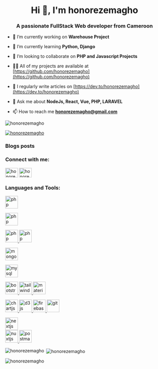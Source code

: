 <h1 align="center">Hi 👋, I'm honorezemagho</h1>
<h3 align="center">A passionate FullStack Web developer from Cameroon</h3>

- 🔭 I’m currently working on **Warehouse Project**

- 🌱 I’m currently learning **Python, Django**

- 👯 I’m looking to collaborate on **PHP and Javascript Projects**

- 👨‍💻 All of my projects are available at [https://github.com/honorezemagho](https://github.com/honorezemagho)

- 📝 I regularly write articles on [https://dev.to/honorezemagho](https://dev.to/honorezemagho)

- 💬 Ask me about **NodeJs, React, Vue, PHP, LARAVEL**

- 📫 How to reach me **honorezemagho@gmail.com**

<p align="left"> <img src="https://komarev.com/ghpvc/?username=honorezemagho&label=Profile%20views&color=0e75b6&style=flat" alt="honorezemagho" /> </p>

<p align="left"> <a href="https://github.com/ryo-ma/github-profile-trophy"><img src="https://github-profile-trophy.vercel.app/?username=honorezemagho" alt="honorezemagho" /></a> </p>


### Blogs posts
<!-- BLOG-POST-LIST:START -->
<!-- BLOG-POST-LIST:END -->

<h3 align="left">Connect with me:</h3>

<p align="left">
<a href="https://dev.to/honorezemagho" target="blank"><img align="center" src="https://cdn.jsdelivr.net/npm/simple-icons@3.0.1/icons/dev-dot-to.svg" alt="honorezemagho" height="30" width="40" /></a>
<a href="https://linkedin.com/in/honorezemagho" target="blank"><img align="center" src="https://cdn.jsdelivr.net/npm/simple-icons@3.0.1/icons/linkedin.svg" alt="honorezemagho" height="30" width="40" /></a>
</p>

<h3 align="left">Languages and Tools:</h3>
<p align="left">

 <a href="https://www.laravel.com" target="_blank"> <img src="https://simpleicons.org/icons/laravel.svg" alt="php" width="40" height="40"/></a>
 
<a href="https://php.net/" target="_blank"> <img src="https://simpleicons.org/icons/php.svg" alt="php" width="40" height="40"/> </a>

<a href="https://nodejs.org" target="_blank"> <img src="https://simpleicons.org/icons/node-dot-js.svg" alt="php" width="40" height="40"/> </a>
<a href="https://developer.mozilla.org/en-US/docs/Web/JavaScript" target="_blank">  <img src="https://simpleicons.org/icons/javascript.svg" alt="php" width="40" height="40"/>  </a> 

 <a href="https://www.mongodb.com/" target="_blank"> <img src="https://simpleicons.org/icons/mongodb.svg" alt="mongodb" width="40" height="40"/></a>

 <a href="https://www.mysql.com/" target="_blank"> <img src="https://simpleicons.org/icons/mysql.svg" alt="mysql" width="40" height="40"/> <a/>

 <a href="https://www.getbootstrap.com" target="_blank"> <img src="https://simpleicons.org/icons/bootstrap.svg" alt="bootstrap" width="40" height="40"/> <a/>
 <a href="https://tailwindcss.com/" target="_blank"> <img src="https://simpleicons.org/icons/tailwindcss.svg" alt="tailwind" width="40" height="40"/> <a/>
<a href="https://materializecss.com/" target="_blank"> <img src="https://raw.githubusercontent.com/prplx/svg-logos/5585531d45d294869c4eaab4d7cf2e9c167710a9/svg/materialize.svg" alt="materialize" width="40" height="40"/> </a>

<a href="https://www.chartjs.org" target="_blank"> <img src="https://www.chartjs.org/media/logo-title.svg" alt="chartjs" width="40" height="40"/> </a> 
<a href="https://d3js.org/" target="_blank"> <img src="https://simpleicons.org/icons/d3-dot-js.svg" alt="d3js" width="40" height="40"/> </a> 
<a href="https://firebase.google.com/" target="_blank"> <img src="https://www.vectorlogo.zone/logos/firebase/firebase-icon.svg" alt="firebase" width="40" height="40"/> </a> 
<a href="https://git-scm.com/" target="_blank"> <img src="https://www.vectorlogo.zone/logos/git-scm/git-scm-icon.svg" alt="git" width="40" height="40"/> </a> 


<a href="https://nextjs.org/" target="_blank"> <img src="https://cdn.worldvectorlogo.com/logos/nextjs-3.svg" alt="nextjs" width="40" height="40"/> </a>  
<a href="https://nuxtjs.org/" target="_blank"> <img src="https://www.vectorlogo.zone/logos/nuxtjs/nuxtjs-icon.svg" alt="nuxtjs" width="40" height="40"/> </a>
<a href="https://postman.com" target="_blank"> <img src="https://www.vectorlogo.zone/logos/getpostman/getpostman-icon.svg" alt="postman" width="40" height="40"/> </a> 
<a href="https://vuejs.org/" target="_blank">  <i class="devicon-vuejs-plain-wordmark colored" width="40" height="40"></i> </a> 
</p>

<p><img align="left" src="https://github-readme-stats.vercel.app/api/top-langs?username=honorezemagho&show_icons=true&locale=en&layout=compact" alt="honorezemagho" /></p>

<p>&nbsp;<img align="center" src="https://github-readme-stats.vercel.app/api?username=honorezemagho&show_icons=true&locale=en" alt="honorezemagho" /></p>

 <p><img align="center" src="https://github-readme-streak-stats.herokuapp.com/?user=honorezemagho" alt="honorezemagho"/></p>



